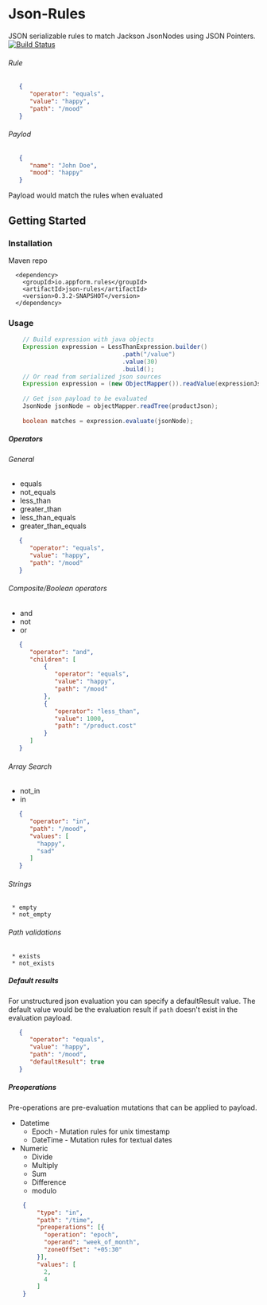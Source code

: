 # Json-Rules

JSON serializable rules to match Jackson JsonNodes using JSON Pointers.
[![Build Status](https://travis-ci.org/gabber12/json-rules.svg?branch=master)](https://travis-ci.org/gabber12/json-rules)

###### Rule
```json
   {
      "operator": "equals",
      "value": "happy",
      "path": "/mood"
   }
```

###### Paylod
```json
   {
      "name": "John Doe",
      "mood": "happy"
   }
```

Payload would match the rules when evaluated


## Getting Started
### Installation

Maven repo
```
  <dependency>
    <groupId>io.appform.rules</groupId>
    <artifactId>json-rules</artifactId>
    <version>0.3.2-SNAPSHOT</version>
  </dependency>
```

### Usage
```java
    // Build expression with java objects
    Expression expression = LessThanExpression.builder()
                                .path("/value")
                                .value(30)
                                .build();
    // Or read from serialized json sources
    Expression expression = (new ObjectMapper()).readValue(expressionJson, Expression.class)
    
    // Get json payload to be evaluated
    JsonNode jsonNode = objectMapper.readTree(productJson);
    
    boolean matches = expression.evaluate(jsonNode);
```
##### Operators


###### General

 * equals
 * not_equals
 * less_than 
 * greater_than
 * less_than_equals
 * greater_than_equals

```json
   {
      "operator": "equals",
      "value": "happy",
      "path": "/mood"
   }
```

###### Composite/Boolean operators
 * and
 * not
 * or
```json
   {
      "operator": "and",
      "children": [
          {
             "operator": "equals",
             "value": "happy",
             "path": "/mood"
          },
          {
             "operator": "less_than",
             "value": 1000,
             "path": "/product.cost"
          }
      ]
   }
```
###### Array Search

 * not_in
 * in

```json
   {
      "operator": "in",
      "path": "/mood",
      "values": [
        "happy",
        "sad"
      ]
   }
```

###### Strings
     * empty
     * not_empty

###### Path validations
     * exists
     * not_exists
 

##### Default results

For unstructured json evaluation you can specify a defaultResult value.
The default value would be the evaluation result if `path` doesn't exist in the evaluation payload.

```json
   {
      "operator": "equals",
      "value": "happy",
      "path": "/mood",
      "defaultResult": true
   }
```

##### Preoperations

Pre-operations are pre-evaluation mutations that can be applied to payload.
 
 * Datetime
     * Epoch - Mutation rules for unix timestamp
     * DateTime - Mutation rules for textual dates
 * Numeric
     * Divide
     * Multiply
     * Sum
     * Difference
     * modulo
  
```json
    {
        "type": "in",
        "path": "/time",
        "preoperations": [{
          "operation": "epoch",
          "operand": "week_of_month",
          "zoneOffSet": "+05:30"
        }],
        "values": [
          2,
          4
        ]
    }
```
  
